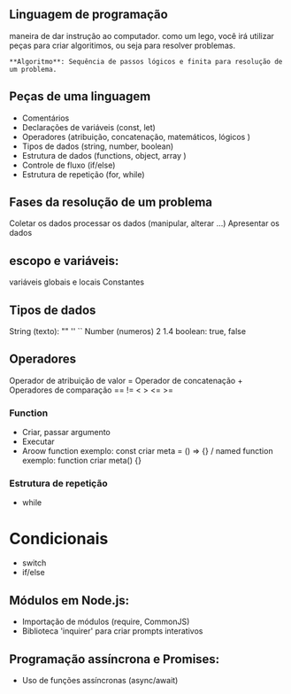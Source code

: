 ## Linguagem de programação

maneira de dar instrução ao computador.
como um lego, você irá utilizar peças para criar algoritimos, ou seja para resolver problemas.

    **Algoritmo**: Sequência de passos lógicos e finita para resolução de um problema.

## Peças de uma linguagem

- Comentários
- Declarações de variáveis (const, let)
- Operadores (atribuição, concatenação, matemáticos, lógicos )
- Tipos de dados (string, number, boolean)
- Estrutura de dados (functions, object, array )
- Controle de fluxo (if/else)
- Estrutura de repetição (for, while)

## Fases da resolução de um problema

Coletar os dados
processar os dados (manipular, alterar ...)
Apresentar os dados

## escopo e variáveis:

variáveis globais e locais
Constantes

## Tipos de dados

String (texto): "" '' ``
Number (numeros) 2 1.4
boolean: true, false

## Operadores

Operador de atribuição de valor =
Operador de concatenação +
Operadores de comparação == != < > <= >=


### Function

- Criar, passar argumento
- Executar
- Aroow function exemplo: const criar meta = () => {} / named function exemplo: function criar meta() {}

### Estrutura de repetição

- while

# Condicionais

- switch
- if/else

## Módulos em Node.js:
- Importação de módulos (require, CommonJS)
- Biblioteca 'inquirer' para criar prompts interativos

## Programação assíncrona e Promises:
- Uso de funções assíncronas (async/await)